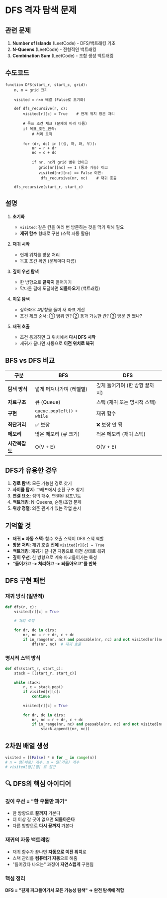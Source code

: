 # DFS 격자 탐색 문제

## 관련 문제

1. **Number of Islands** (LeetCode) - DFS/백트래킹 기초
2. **N-Queens** (LeetCode) - 전형적인 백트래킹
3. **Combination Sum** (LeetCode) - 조합 생성 백트래킹

## 수도코드

```
function DFS(start_r, start_c, grid):
    n, m = grid 크기
    
    visited = n×m 배열 (False로 초기화)
    
    def dfs_recursive(r, c):
        visited[r][c] = True    # 현재 위치 방문 처리
        
        # 목표 조건 체크 (문제에 따라 다름)
        if 목표_조건_만족:
            # 처리 로직
        
        for (dr, dc) in [(상, 하, 좌, 우)]:
            nr = r + dr
            nc = c + dc
            
            if nr, nc가 grid 범위 안이고
               grid[nr][nc] == 1 (통과 가능) 이고
               visited[nr][nc] == False 이면:
                dfs_recursive(nr, nc)    # 재귀 호출
    
    dfs_recursive(start_r, start_c)
```

## 설명

1. **초기화**
   * `visited`: 같은 칸을 여러 번 방문하는 것을 막기 위해 필요
   * **재귀 함수** 형태로 구현 (스택 자동 활용)

2. **재귀 시작**
   * 현재 위치를 방문 처리
   * 목표 조건 확인 (문제마다 다름)

3. **깊이 우선 탐색**
   * 한 방향으로 **끝까지** 들어가기
   * 막다른 길에 도달하면 **되돌아오기** (백트래킹)

4. **이웃 탐색**
   * 상하좌우 4방향을 돌며 새 좌표 계산
   * 조건 체크 순서:
     ① 범위 안?
     ② 통과 가능한 칸?
     ③ 방문 안 했나?

5. **재귀 호출**
   * 조건 통과하면 그 위치에서 **다시 DFS 시작**
   * 재귀가 끝나면 자동으로 **이전 위치로 복귀**

## BFS vs DFS 비교

| 구분 | BFS | DFS |
|------|-----|-----|
| **탐색 방식** | 넓게 퍼져나가며 (레벨별) | 깊게 들어가며 (한 방향 끝까지) |
| **자료구조** | 큐 (Queue) | 스택 (재귀 또는 명시적 스택) |
| **구현** | `queue.popleft()` + `while` | 재귀 함수 |
| **최단거리** | ✅ 보장 | ❌ 보장 안 됨 |
| **메모리** | 많은 메모리 (큐 크기) | 적은 메모리 (재귀 스택) |
| **시간복잡도** | O(V + E) | O(V + E) |

## DFS가 유용한 경우

1. **경로 탐색**: 모든 가능한 경로 찾기
2. **사이클 탐지**: 그래프에서 순환 구조 찾기
3. **연결 요소**: 섬의 개수, 연결된 컴포넌트
4. **백트래킹**: N-Queens, 순열/조합 문제
5. **위상 정렬**: 의존 관계가 있는 작업 순서

## 기억할 것

* **재귀 = 자동 스택**: 함수 호출 스택이 DFS 스택 역할
* **방문 처리**: 재귀 호출 **전에** `visited[r][c] = True`
* **백트래킹**: 재귀가 끝나면 자동으로 이전 상태로 복귀
* **깊이 우선**: 한 방향으로 계속 파고들어가는 특성
* **"들어가고 -> 처리하고 -> 되돌아오고"를 반복**

## DFS 구현 패턴

### 재귀 방식 (일반적)
```python
def dfs(r, c):
    visited[r][c] = True
    
    # 처리 로직
    
    for dr, dc in dirs:
        nr, nc = r + dr, c + dc
        if in_range(nr, nc) and passable(nr, nc) and not visited[nr][nc]:
            dfs(nr, nc)  # 재귀 호출
```

### 명시적 스택 방식
```python
def dfs(start_r, start_c):
    stack = [(start_r, start_c)]
    
    while stack:
        r, c = stack.pop()
        if visited[r][c]:
            continue
            
        visited[r][c] = True
        
        for dr, dc in dirs:
            nr, nc = r + dr, c + dc
            if in_range(nr, nc) and passable(nr, nc) and not visited[nr][nc]:
                stack.append((nr, nc))
```

## 2차원 배열 생성
```python
visited = [[False] * m for _ in range(n)]
# n = 행(세로) 개수, m = 열(가로) 개수
# visited[행][열] 로 접근
```

## 🔍 DFS의 핵심 아이디어

### 깊이 우선 = "한 우물만 파기"
- 한 방향으로 **끝까지** 가본다
- 더 이상 갈 곳이 없으면 **되돌아온다**
- 다른 방향으로 **다시 끝까지** 가본다

### 재귀의 자동 백트래킹
- 재귀 함수가 끝나면 **자동으로 이전 위치**로
- 스택 관리를 **컴퓨터가 자동**으로 해줌
- "들어갔다 나오는" 과정이 **자연스럽게** 구현됨

### 핵심 정리
**DFS = "깊게 파고들어가서 모든 가능성 탐색" → 완전 탐색에 적합**
